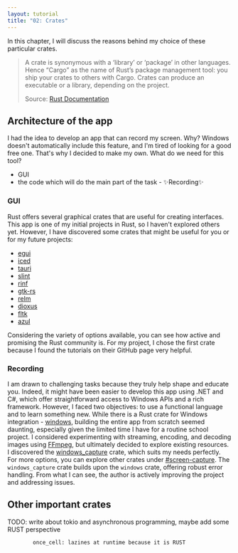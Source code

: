 ```yaml
---
layout: tutorial
title: "02: Crates"
---
```


In this chapter, I will discuss the reasons behind my choice of these particular crates.

> A crate is synonymous with a ‘library’ or ‘package’ in other languages. Hence “Cargo” as the name of Rust’s package management tool: you ship your crates to others with Cargo. Crates can produce an executable or a library, depending on the project.
>
> Source: [Rust Documentation](https://web.mit.edu/rust-lang_v1.25/arch/amd64_ubuntu1404/share/doc/rust/html/book/first-edition/crates-and-modules.html)

 ## Architecture of the app

I had the idea to develop an app that can record my screen. Why? Windows doesn't automatically include this feature, and I'm tired of looking for a good free one. That's why I decided to make my own. What do we need for this tool?

 * GUI
 * the code which will do the main part of the task - ✨Recording✨

 ### GUI

Rust offers several graphical crates that are useful for creating interfaces. This app is one of my initial projects in Rust, so I haven't explored others yet. However, I have discovered some crates that might be useful for you or for my future projects:

 - [egui](https://github.com/emilk/egui)
 - [iced](https://iced.rs)
 - [tauri](https://tauri.app)
 - [slint](https://slint.dev)
 - [rinf](https://github.com/cunarist/rinf)
 - [gtk-rs](https://gtk-rs.org) 
 - [relm](https://relm4.org)
 - [dioxus](https://dioxuslabs.com)
 - [fltk](https://docs.rs/fltk/latest/fltk/)
 - [azul](https://azul.rs)

Considering the variety of options available, you can see how active and promising the Rust community is. For my project, I chose the first crate because I found the tutorials on their GitHub page very helpful.

 ### Recording

I am drawn to challenging tasks because they truly help shape and educate you. Indeed, it might have been easier to develop this app using .NET and C#, which offer straightforward access to Windows APIs and a rich framework. However, I faced two objectives: to use a functional language and to learn something new. While there is a Rust crate for Windows integration - [windows](https://crates.io/crates/windows), building the entire app from scratch seemed daunting, especially given the limited time I have for a routine school project. I considered experimenting with streaming, encoding, and decoding images using [FFmpeg](https://ffmpeg.org/about.html), but ultimately decided to explore existing resources. I discovered the [windows_capture](https://github.com/NiiightmareXD/windows-capture) crate, which suits my needs perfectly. For more options, you can explore other crates under [#screen-capture](https://lib.rs/keywords/screen-capture). The `windows_capture` crate builds upon the `windows` crate, offering robust error handling. From what I can see, the author is actively improving the project and addressing issues.

## Other important crates 

TODO:
write about tokio and  asynchronous programming, maybe add some RUST perspective

            once_cell: lazines at runtime because it is RUST
